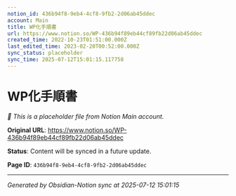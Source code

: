 ```yaml
---
notion_id: 436b94f8-9eb4-4cf8-9fb2-2d06ab45ddec
account: Main
title: WP化手順書
url: https://www.notion.so/WP-436b94f89eb44cf89fb22d06ab45ddec
created_time: 2022-10-23T01:51:00.000Z
last_edited_time: 2023-02-20T00:52:00.000Z
sync_status: placeholder
sync_time: 2025-07-12T15:01:15.117758
---
```


# WP化手順書

*🔄 This is a placeholder file from Notion Main account.*

**Original URL**: https://www.notion.so/WP-436b94f89eb44cf89fb22d06ab45ddec

**Status**: Content will be synced in a future update.

**Page ID**: `436b94f8-9eb4-4cf8-9fb2-2d06ab45ddec`

---

*Generated by Obsidian-Notion sync at 2025-07-12 15:01:15*
